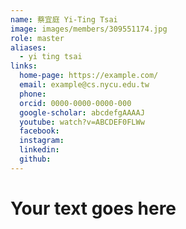 ```yaml
---
name: 蔡宜庭 Yi-Ting Tsai 
image: images/members/309551174.jpg 
role: master
aliases:
  - yi ting tsai
links:
  home-page: https://example.com/
  email: example@cs.nycu.edu.tw
  phone: 
  orcid: 0000-0000-0000-000
  google-scholar: abcdefgAAAAJ
  youtube: watch?v=ABCDEF0FLWw
  facebook:
  instagram:
  linkedin:
  github: 
---
```

# Your text goes here

